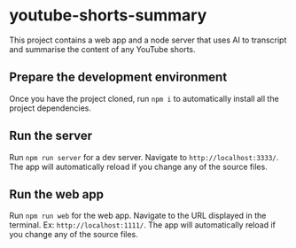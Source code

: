 # youtube-shorts-summary

This project contains a web app and a node server that uses AI to transcript and summarise the content of any YouTube shorts.

## Prepare the development environment

Once you have the project cloned, run `npm i` to automatically install all the project dependencies.

## Run the server

Run `npm run server` for a dev server. Navigate to `http://localhost:3333/`. The app will automatically reload if you change any of the source files.

## Run the web app

Run `npm run web` for the web app. Navigate to the URL displayed in the terminal. Ex: `http://localhost:1111/`. The app will automatically reload if you change any of the source files.
